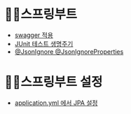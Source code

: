 # 👨‍💻스프링부트
* [swagger 적용](https://josteady.tistory.com/642?category=1028669)
* [JUnit 테스트 생명주기](https://josteady.tistory.com/644?category=1028669)
* [@JsonIgnore @JsonIgnoreProperties](https://josteady.tistory.com/476?category=1028669)

# 👨‍💻스프링부트 설정
* [application.yml 에서 JPA 설정](https://josteady.tistory.com/643?category=1028669)
